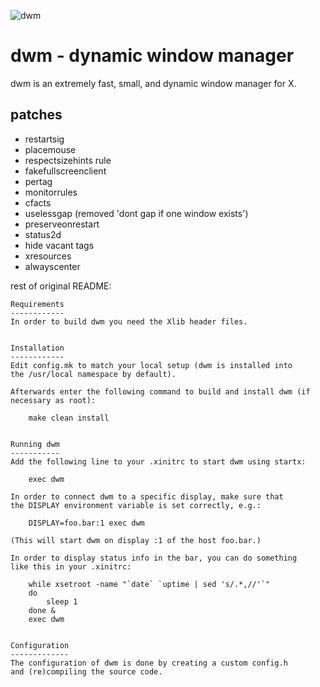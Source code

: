 ![dwm](dwm.png)
# dwm - dynamic window manager
dwm is an extremely fast, small, and dynamic window manager for X.

## patches
+ restartsig
+ placemouse
+ respectsizehints rule
+ fakefullscreenclient
+ pertag
+ monitorrules
+ cfacts
+ uselessgap (removed 'dont gap if one window exists')
+ preserveonrestart
+ status2d
+ hide vacant tags
+ xresources
+ alwayscenter

rest of original README:
```
Requirements
------------
In order to build dwm you need the Xlib header files.


Installation
------------
Edit config.mk to match your local setup (dwm is installed into
the /usr/local namespace by default).

Afterwards enter the following command to build and install dwm (if
necessary as root):

    make clean install


Running dwm
-----------
Add the following line to your .xinitrc to start dwm using startx:

    exec dwm

In order to connect dwm to a specific display, make sure that
the DISPLAY environment variable is set correctly, e.g.:

    DISPLAY=foo.bar:1 exec dwm

(This will start dwm on display :1 of the host foo.bar.)

In order to display status info in the bar, you can do something
like this in your .xinitrc:

    while xsetroot -name "`date` `uptime | sed 's/.*,//'`"
    do
    	sleep 1
    done &
    exec dwm


Configuration
-------------
The configuration of dwm is done by creating a custom config.h
and (re)compiling the source code.
```
